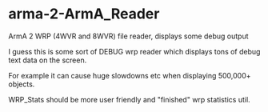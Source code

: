 # arma-2-ArmA_Reader

ArmA 2 WRP (4WVR and 8WVR) file reader, displays some debug output

I guess this is some sort of DEBUG wrp reader which displays tons of debug text data on the screen.

For example it can cause huge slowdowns etc when displaying 500,000+ objects.

WRP_Stats should be more user friendly and "finished" wrp statistics util.
